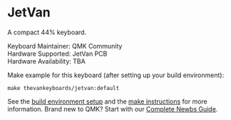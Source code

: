 # JetVan

A compact 44% keyboard.

Keyboard Maintainer: QMK Community  
Hardware Supported: JetVan PCB  
Hardware Availability: TBA

Make example for this keyboard (after setting up your build environment):

    make thevankeyboards/jetvan:default

See the [build environment setup](https://docs.qmk.fm/#/getting_started_build_tools) and the [make instructions](https://docs.qmk.fm/#/getting_started_make_guide) for more information. Brand new to QMK? Start with our [Complete Newbs Guide](https://docs.qmk.fm/#/newbs).

